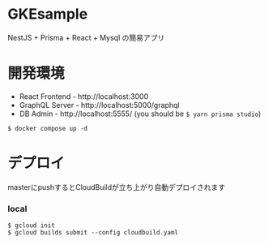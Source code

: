 # GKEsample
NestJS + Prisma + React + Mysql の簡易アプリ

# 開発環境

- React Frontend  - http://localhost:3000
- GraphQL Server  - http://localhost:5000/graphql
- DB Admin - http://localhost:5555/ (you should be `$ yarn prisma studio`)

```
$ docker compose up -d
```

# デプロイ

masterにpushするとCloudBuildが立ち上がり自動デプロイされます

### local
```
$ gcloud init
$ gcloud builds submit --config cloudbuild.yaml 
```
